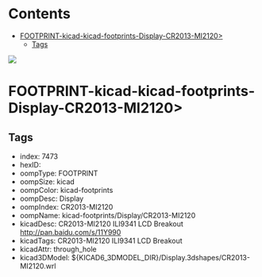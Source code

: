 



Contents
========

* [FOOTPRINT-kicad-kicad-footprints-Display-CR2013-MI2120>](#footprint-kicad-kicad-footprints-display-cr2013-mi2120)
	* [Tags](#tags)
  
![][im]
# FOOTPRINT-kicad-kicad-footprints-Display-CR2013-MI2120>

## Tags

- index: 7473
- hexID: 
- oompType: FOOTPRINT
- oompSize: kicad
- oompColor: kicad-footprints
- oompDesc: Display
- oompIndex: CR2013-MI2120
- oompName: kicad-footprints/Display/CR2013-MI2120
- kicadDesc: CR2013-MI2120 ILI9341 LCD Breakout http://pan.baidu.com/s/11Y990
- kicadTags: CR2013-MI2120 ILI9341 LCD Breakout
- kicadAttr: through_hole
- kicad3DModel: ${KICAD6_3DMODEL_DIR}/Display.3dshapes/CR2013-MI2120.wrl



[im]: image.png
